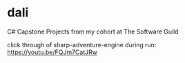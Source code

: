 # dali
C# Capstone Projects from my cohort at The Software Guild

click through of sharp-adventure-engine during run: https://youtu.be/FQJm7CatJRw